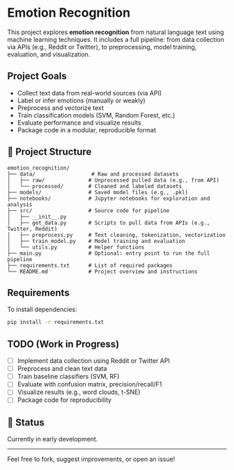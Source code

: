 # Emotion Recognition

This project explores **emotion recognition** from natural language text using machine learning techniques. It includes a full pipeline: from data collection via APIs (e.g., Reddit or Twitter), to preprocessing, model training, evaluation, and visualization.

## Project Goals
- Collect text data from real-world sources (via API)
- Label or infer emotions (manually or weakly)
- Preprocess and vectorize text
- Train classification models (SVM, Random Forest, etc.)
- Evaluate performance and visualize results
- Package code in a modular, reproducible format

## 📁 Project Structure
```
emotion_recognition/
├── data/                  # Raw and processed datasets
│   ├── raw/              # Unprocessed pulled data (e.g., from API)
│   └── processed/        # Cleaned and labeled datasets
├── models/               # Saved model files (e.g., .pkl)
├── notebooks/            # Jupyter notebooks for exploration and analysis
├── src/                  # Source code for pipeline
│   ├── __init__.py
│   ├── get_data.py       # Scripts to pull data from APIs (e.g., Twitter, Reddit)
│   ├── preprocess.py     # Text cleaning, tokenization, vectorization
│   ├── train_model.py    # Model training and evaluation
│   └── utils.py          # Helper functions
├── main.py               # Optional: entry point to run the full pipeline
├── requirements.txt      # List of required packages
└── README.md             # Project overview and instructions
```

## Requirements
To install dependencies:
```bash
pip install -r requirements.txt
```

## TODO (Work in Progress)
- [ ] Implement data collection using Reddit or Twitter API
- [ ] Preprocess and clean text data
- [ ] Train baseline classifiers (SVM, RF)
- [ ] Evaluate with confusion matrix, precision/recall/F1
- [ ] Visualize results (e.g., word clouds, t-SNE)
- [ ] Package code for reproducibility

## 📌 Status
Currently in early development.

---

Feel free to fork, suggest improvements, or open an issue!
